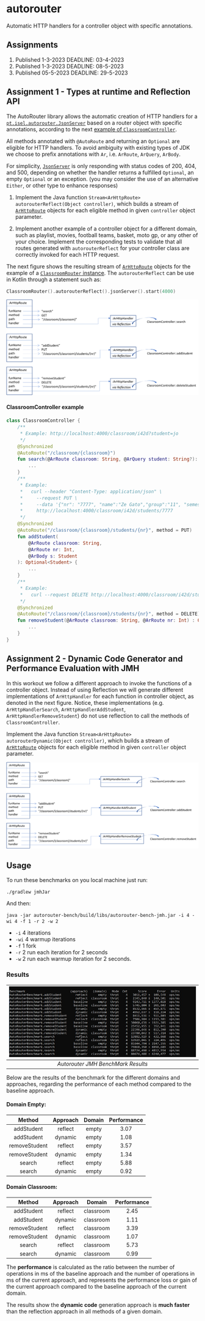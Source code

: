 # autorouter

Automatic HTTP handlers for a controller object with specific annotations.

## Assignments

1. Published 1-3-2023 DEADLINE: 03-4-2023
1. Published 1-3-2023 DEADLINE: 08-5-2023
1. Published 05-5-2023 DEADLINE: 29-5-2023

## Assignment 1 - Types at runtime and Reflection API

The AutoRouter library allows the automatic creation of HTTP handlers for a 
[`pt.isel.autorouter.JsonServer`](autorouter/src/main/java/pt/isel/autorouter/JsonServer.java)
based on a router object with specific annotations, according to the next [example of `ClassroomController`](#classroomController-example).

All methods annotated with `@AutoRoute` and returning an `Optional` are eligible
for HTTP handlers.
To avoid ambiguity with existing types of JDK we choose to prefix annotations with `Ar`, i.e. `ArRoute`,
`ArQuery`, `ArBody`.

For simplicity, [`JsonServer`](autorouter/src/main/java/pt/isel/autorouter/JsonServer.java) 
is only responding with status codes of 200, 404, and 500, depending 
on whether the handler returns a fulfilled `Optional`, an empty `Optional` or an exception.
(you may consider the use of an alternative `Either`, or other type to enhance responses)

1. Implement the Java function `Stream<ArHttpRoute> autorouterReflect(Object controller)`, which builds
a stream of [`ArHttpRoute`](autorouter/src/main/java/pt/isel/autorouter/ArHttpRoute.java)
objects for each eligible method in given `controller` object parameter.

2. Implement another example of a controller object for a different domain, such as playlist,
movies, football teams, basket, moto gp, or any other of your choice. 
Implement the corresponding tests to validate that all routes generated with `autorouterReflect`
for your controller class are correctly invoked for each HTTP request.

The next figure shows the resulting stream of
[`ArHttpRoute`](autorouter/src/main/java/pt/isel/autorouter/ArHttpRoute.java) objects
for the example of a [`ClassroomRouter` instance](#classroomrouter-example).
The `autorouterReflect` can be use in Kotlin through a statement such as:

```kotlin
ClassroomRouter().autorouterReflect().jsonServer().start(4000)
```

<img src="handlers-for-classroom-router.png">

#### ClassroomController example

```kotlin
class ClassroomController {
    /**
     * Example: http://localhost:4000/classroom/i42d?student=jo
     */
    @Synchronized
    @AutoRoute("/classroom/{classroom}")
    fun search(@ArRoute classroom: String, @ArQuery student: String?): Optional<List<Student>> {
        ...
    }
    /**
     * Example:
     *   curl --header "Content-Type: application/json" \
     *     --request PUT \
     *     --data '{"nr": "7777", "name":"Ze Gato","group":"11", "semester":"3"}' \
     *     http://localhost:4000/classroom/i42d/students/7777
     */
    @Synchronized
    @AutoRoute("/classroom/{classroom}/students/{nr}", method = PUT)
    fun addStudent(
        @ArRoute classroom: String,
        @ArRoute nr: Int,
        @ArBody s: Student
    ): Optional<Student> {
        ...
    }
    /**
     * Example:
     *   curl --request DELETE http://localhost:4000/classroom/i42d/students/4536
     */
    @Synchronized
    @AutoRoute("/classroom/{classroom}/students/{nr}", method = DELETE)
    fun removeStudent(@ArRoute classroom: String, @ArRoute nr: Int) : Optional<Student> {
        ...
    }
}
```

## Assignment 2 - Dynamic Code Generator and Performance Evaluation with JMH

In this workout we follow a different approach to invoke the functions of a controller object.
Instead of using Reflection we will generate different implementations of `ArHttpHandler`
for each function in controller object, as denoted in the next figure.
Notice, these implementations (e.g. `ArHttpHandlerSearch`, `ArHttpHandlerAddStudent`, `ArHttpHandlerRemoveStudent`)
do not use reflection to call the methods of `ClassroomController`.

Implement the Java function `Stream<ArHttpRoute> autorouterDynamic(Object controller)`, which builds
a stream of [`ArHttpRoute`](autorouter/src/main/java/pt/isel/autorouter/ArHttpRoute.java)
objects for each eligible method in given `controller` object parameter.

<img src="dynamic-handlers-for-classroom-router.png">

## Usage

To run these benchmarks on you local machine just run:

```
./gradlew jmhJar
```

And then:

```
java -jar autorouter-bench/build/libs/autorouter-bench-jmh.jar -i 4 -wi 4 -f 1 -r 2 -w 2 
```

* `-i`  4 iterations
* `-wi` 4 warmup iterations
* `-f`  1 fork
* `-r`  2 run each iteration for 2 seconds
* `-w`  2 run each warmup iteration for 2 seconds.

### Results
| ![Benchmark results](jmh-benchmark-results.jpg) |
|:-----------------------------------------------:|
|       *Autorouter JMH BenchMark Results*        |

Below are the results of the benchmark for the different domains and approaches,
regarding the performance of each method compared to the baseline approach.

#### Domain Empty:

|     Method     | Approach | Domain | Performance |
|:--------------:|:--------:|:------:|:-----------:|
|   addStudent   | reflect  | empty  |    3.07     |
|   addStudent   | dynamic  | empty  |    1.08     |
| removeStudent  | reflect  | empty  |    3.57     |
| removeStudent  | dynamic  | empty  |    1.34     |
|     search     | reflect  | empty  |    5.88     | 
|     search     | dynamic  | empty  |    0.92     |

#### Domain Classroom:

|    Method     | Approach |  Domain   | Performance |
|:-------------:|:--------:|:---------:|:-----------:|
|  addStudent   | reflect  | classroom |    2.45     |
|  addStudent   | dynamic  | classroom |    1.11     |
| removeStudent | reflect  | classroom |    3.39     |
| removeStudent | dynamic  | classroom |    1.07     |
|    search     | reflect  | classroom |    5.73     |
|    search     | dynamic  | classroom |    0.99     |

The **performance** is calculated as the ratio between the number of operations in ms of the baseline approach and the number of operations in ms of the current approach,
and represents the performance loss or gain of the current approach compared to the baseline approach of the current domain.

The results show
the **dynamic code** generation approach is **much faster** than the reflection approach in all methods of a given domain.
